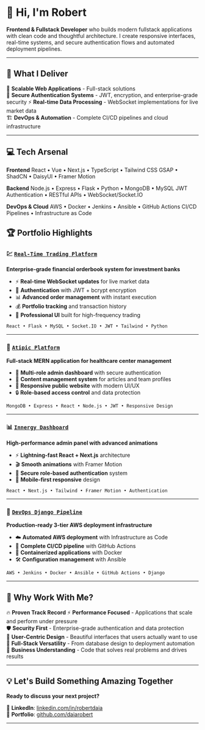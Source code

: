 # 👋 Hi, I'm Robert

**Frontend & Fullstack Developer** who builds modern fullstack applications with clean code and thoughtful architecture. I create responsive interfaces, real-time systems, and secure authentication flows and automated deployment pipelines.

---

## 🎯 What I Deliver
 
🚀 **Scalable Web Applications** - Full-stack solutions  
🔐 **Secure Authentication Systems** - JWT, encryption, and enterprise-grade security 
⚡ **Real-time Data Processing** - WebSocket implementations for live market data  
🏗️ **DevOps & Automation** - Complete CI/CD pipelines and cloud infrastructure  

---

## 💻 Tech Arsenal

**Frontend**
React • Vue • Next.js • TypeScript • Tailwind CSS GSAP • ShadCN • DaisyUI • Framer Motion

**Backend**
Node.js • Express • Flask • Python • MongoDB • MySQL JWT Authentication • RESTful APIs • WebSocket/Socket.IO

**DevOps & Cloud**
AWS • Docker • Jenkins • Ansible • GitHub Actions CI/CD Pipelines • Infrastructure as Code


## 🏆 Portfolio Highlights

### 💹 [`Real-Time Trading Platform`](https://github.com/daiarobert/trading-platform)
**Enterprise-grade financial orderbook system for investment banks**
- ⚡ **Real-time WebSocket updates** for live market data
- 🔐 **Authentication** with JWT + bcrypt encryption
- 📊 **Advanced order management** with instant execution
- 💰 **Portfolio tracking** and transaction history
- 🎨 **Professional UI** built for high-frequency trading

`React • Flask • MySQL • Socket.IO • JWT • Tailwind • Python`

---

### 🏥 [`Atipic Platform`](https://github.com/daiarobert/atipic)
**Full-stack MERN application for healthcare center management**
- 👥 **Multi-role admin dashboard** with secure authentication
- 📝 **Content management system** for articles and team profiles
- 🎨 **Responsive public website** with modern UI/UX
- 🔒 **Role-based access control** and data protection

`MongoDB • Express • React • Node.js • JWT • Responsive Design`

---

### 📊 [`Innergy Dashboard`](https://github.com/daiarobert/innergy-dashboard)
**High-performance admin panel with advanced animations**
- ⚡ **Lightning-fast React + Next.js** architecture
- 🎬 **Smooth animations** with Framer Motion
- 🔐 **Secure role-based authentication** system
- 📱 **Mobile-first responsive** design

`React • Next.js • Tailwind • Framer Motion • Authentication`

---

### 🚀 [`DevOps Django Pipeline`](https://github.com/daiarobert/devops-django-cicd)
**Production-ready 3-tier AWS deployment infrastructure**
- ☁️ **Automated AWS deployment** with Infrastructure as Code
- 🔄 **Complete CI/CD pipeline** with GitHub Actions
- 🐳 **Containerized applications** with Docker
- 🛠️ **Configuration management** with Ansible

`AWS • Jenkins • Docker • Ansible • GitHub Actions • Django`

---

## 🎯 Why Work With Me?

🔥 **Proven Track Record**
⚡ **Performance Focused** - Applications that scale and perform under pressure  
🛡️ **Security First** - Enterprise-grade authentication and data protection  
🎨 **User-Centric Design** - Beautiful interfaces that users actually want to use  
🚀 **Full-Stack Versatility** - From database design to deployment automation  
💼 **Business Understanding** - Code that solves real problems and drives results  

---


## 💡 Let's Build Something Amazing Together

**Ready to discuss your next project?**

💼 **LinkedIn**: [linkedin.com/in/robertdaia](https://www.linkedin.com/in/robertdaia)  
🚀 **Portfolio**: [github.com/daiarobert](https://github.com/daiarobert)  

---


















